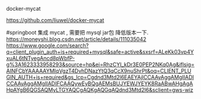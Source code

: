 

docker-mycat

https://github.com/liuwel/docker-mycat




#springboot 集成 mycat , 需要把 mysql jar包 降低版本一下.
https://moneyshi.blog.csdn.net/article/details/111035042
https://www.google.com/search?q=client_plugin_auth+is+required+mysql&safe=active&sxsrf=ALeKk03vp4YxuAL6tNTyegAncd8pWbfP-g%3A1623333958293&source=hp&ei=RhzCYI_kDr3E0PEP2NKq0Ag&iflsig=AINFCbYAAAAAYMIqVgzT4DvhDNazYtQ3qCcX9nuShrPt&oq=CLIENT_PLUGIN_AUTH+is+required&gs_lcp=Cgdnd3Mtd2l6EAEYAjICCAAyAggAMgIIADICCAAyAggAMgIIADIFCAAQywEyBQgAEMsBUJYEWJYEYK8RaABwAHgAgAHpAYgB6QGSAQMyLTGYAQCgAQKgAQGqAQdnd3Mtd2l6&sclient=gws-wiz